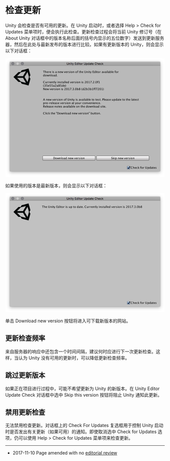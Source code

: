 检查更新
=================


Unity 会检查是否有可用的更新。在 Unity 启动时，或者选择 Help &gt; Check for Updates 菜单项时，便会执行此检查。更新检查过程会将当前 Unity 修订号（在 About Unity 对话框中的版本名称后面的括号内显示的五位数字）发送到更新服务器，然后在此处与最新发布的版本进行比较。如果有更新版本的 Unity，则会显示以下对话框：


![当有更新版本的 Unity 可供下载时显示的窗口。](../uploads/Main/updatecheck2.jpg)

如果使用的版本是最新版本，则会显示以下对话框：


![Unity 更新到最新版本时显示的窗口。](../uploads/Main/updatecheck1.jpg)


单击 Download new version 按钮将进入可下载新版本的网站。

更新检查频率
----------------------


来自服务器的响应中还包含一个时间间隔，建议何时应进行下一次更新检查。这样，当认为 Unity 没有可用的更新时，可以降低更新检查频率。

跳过更新版本
------------------------


如果正在项目进行过程中，可能不希望更新为 Unity 的新版本。在 Unity Editor Update Check 对话框中选中 Skip this version 按钮将阻止 Unity 通知此更新。

禁用更新检查
--------------------------

无法禁用检查更新。对话框上的 Check For Updates 复选框用于控制 Unity 启动时是否发出有关更新（如果可用）的通知。即使取消选中 Check for Updates 选项，仍可以使用 Help &gt; Check for Updates 菜单项来检查更新。

---
* <span class="page-edit">2017-11-10  Page amended with no [editorial review](DocumentationEditorialReview.html)
</span>
